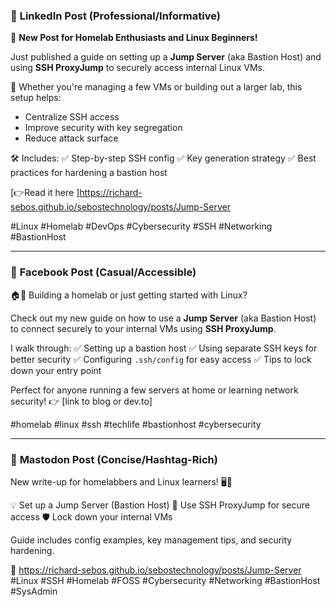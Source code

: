 
### 🔗 **LinkedIn Post (Professional/Informative)**

🚀 **New Post for Homelab Enthusiasts and Linux Beginners!**

Just published a guide on setting up a **Jump Server** (aka Bastion Host) and using **SSH ProxyJump** to securely access internal Linux VMs.

🔐 Whether you're managing a few VMs or building out a larger lab, this setup helps:

* Centralize SSH access
* Improve security with key segregation
* Reduce attack surface

🛠️ Includes:
✅ Step-by-step SSH config
✅ Key generation strategy
✅ Best practices for hardening a bastion host

[👉Read it here ]https://richard-sebos.github.io/sebostechnology/posts/Jump-Server

\#Linux #Homelab #DevOps #Cybersecurity #SSH #Networking #BastionHost

---

### 📘 **Facebook Post (Casual/Accessible)**

🏠🔐 Building a homelab or just getting started with Linux?

Check out my new guide on how to use a **Jump Server** (aka Bastion Host) to connect securely to your internal VMs using **SSH ProxyJump**.

I walk through:
✅ Setting up a bastion host
✅ Using separate SSH keys for better security
✅ Configuring `.ssh/config` for easy access
✅ Tips to lock down your entry point

Perfect for anyone running a few servers at home or learning network security!
👉 \[link to blog or dev.to]

\#homelab #linux #ssh #techlife #bastionhost #cybersecurity

---

### 🐘 **Mastodon Post (Concise/Hashtag-Rich)**

New write-up for homelabbers and Linux learners! 🖥️🔐

💡 Set up a Jump Server (Bastion Host)
🔗 Use SSH ProxyJump for secure access
🛡️ Lock down your internal VMs

Guide includes config examples, key management tips, and security hardening.

📖 https://richard-sebos.github.io/sebostechnology/posts/Jump-Server
\#Linux #SSH #Homelab #FOSS #Cybersecurity #Networking #BastionHost #SysAdmin

